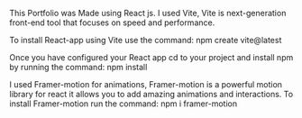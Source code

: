 This Portfolio was Made using React js.
I used Vite, Vite is next-generation front-end tool that focuses on speed and performance.

To install React-app using Vite use the command:
npm create vite@latest

Once you have configured your React app 
cd to your project and install npm by running the command:
npm install

I used Framer-motion for animations, Framer-motion is a powerful motion library for react it allows you to add amazing animations and interactions.
To install Framer-motion run the command:
npm i framer-motion

